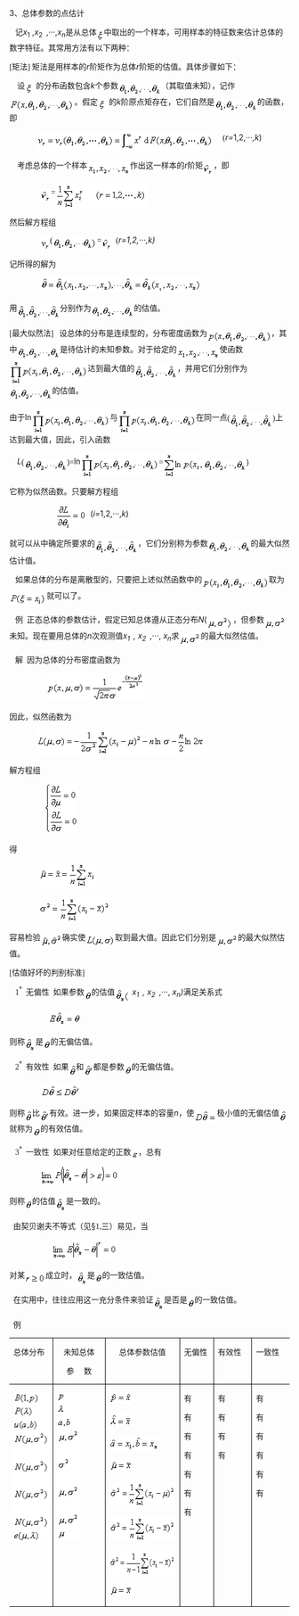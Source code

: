 <div class=Section1>
<p class=MsoNormal><span lang=EN-US>3</span><span lang=ZH-CN style='font-family:
宋体_GB2312'>、</span><span lang=ZH-CN style='font-family:宋体_GB2312'>总体参数的点估计</span></p>
<p class=MsoNormal><span lang=EN-US style='font-family:宋体_GB2312'>&nbsp;&nbsp; </span><span
lang=ZH-CN style='font-family:宋体_GB2312'>记</span><i><span lang=EN-US>x</span></i><sub><span
lang=EN-US>1</span></sub><span lang=EN-US> ,<i>x</i><sub>2&nbsp; </sub>,···,<i>x<sub>n</sub></i></span><span
lang=ZH-CN style='font-family:宋体_GB2312'>是从总体</span><sub><span lang=EN-US
style='font-family:宋体_GB2312'><img width=13 height=21
src="res/17e9d95da129bdd93c34fb6cc6aaaa52_5853_files/image002.gif"
u1:shapes="_x0000_i1025" align=absmiddle></span></sub><span lang=ZH-CN
style='font-family:宋体_GB2312'>中取出的一个样本，可用样本的特征数来估计总体的数字特征。其常用方法有以下两种：</span></p>
<p class=MsoNormal><span lang=EN-US style='font-family:宋体_GB2312'>[</span><span
lang=ZH-CN style='font-family:宋体_GB2312'>矩法</span><span lang=EN-US
style='font-family:宋体_GB2312'>] </span><span lang=ZH-CN style='font-family:
宋体_GB2312'>矩法是用样本的</span><i><span lang=EN-US>r</span></i><span lang=ZH-CN
style='font-family:宋体_GB2312'>阶矩作为总体</span><i><span lang=EN-US>r</span></i><span
lang=ZH-CN style='font-family:宋体_GB2312'>阶矩的估值。具体步骤如下：</span></p>
<p class=MsoNormal><span lang=EN-US style='font-family:宋体_GB2312'>&nbsp;&nbsp;&nbsp;
</span><span lang=ZH-CN style='font-family:宋体_GB2312'>设</span><sub><span
lang=EN-US style='font-family:宋体_GB2312'><img width=20 height=21
src="res/17e9d95da129bdd93c34fb6cc6aaaa52_5853_files/image003.gif"
u1:shapes="_x0000_i1026" align=absmiddle></span></sub><span lang=ZH-CN
style='font-family:宋体_GB2312'>的分布函数包含</span><i><span lang=EN-US>k</span></i><span
lang=ZH-CN style='font-family:宋体_GB2312'>个参数</span><sub><span lang=EN-US
style='font-family:宋体_GB2312'><img width=77 height=24
src="res/17e9d95da129bdd93c34fb6cc6aaaa52_5853_files/image005.gif"
u1:shapes="_x0000_i1027" align=absmiddle></span></sub><span lang=ZH-CN
style='font-family:宋体_GB2312'>（其取值未知），记作</span><sub><span lang=EN-US
style='font-family:宋体_GB2312'><img width=117 height=24
src="res/17e9d95da129bdd93c34fb6cc6aaaa52_5853_files/image007.gif"
u1:shapes="_x0000_i1028" align=absmiddle></span></sub><span lang=ZH-CN
style='font-family:宋体_GB2312'>。假定</span><sub><span lang=EN-US style='font-family:
宋体_GB2312'><img width=20 height=21
src="res/17e9d95da129bdd93c34fb6cc6aaaa52_5853_files/image009.gif"
u1:shapes="_x0000_i1029" align=absmiddle></span></sub><span lang=ZH-CN
style='font-family:宋体_GB2312'>的</span><i><span lang=EN-US>k</span></i><span
lang=ZH-CN style='font-family:宋体_GB2312'>阶原点矩存在，它们自然是</span><sub><span
lang=EN-US style='font-family:宋体_GB2312'><img width=77 height=24
src="res/17e9d95da129bdd93c34fb6cc6aaaa52_5853_files/image011.gif"
u1:shapes="_x0000_i1030" align=absmiddle></span></sub><span lang=ZH-CN
style='font-family:宋体_GB2312'>的函数，即</span></p>
<p class=MsoNormal align=center style='text-align:center'><sub><span
lang=EN-US style='font-family:宋体_GB2312'><img width=316 height=37
src="res/17e9d95da129bdd93c34fb6cc6aaaa52_5853_files/image013.gif"
u1:shapes="_x0000_i1031" align=absmiddle></span></sub><span lang=EN-US
style='font-family:宋体_GB2312'>&nbsp;&nbsp;&nbsp;&nbsp; (</span><i><span
lang=EN-US>r=</span></i><span lang=EN-US>1,2,···<i>,k</i>)</span></p>
<p class=MsoNormal><span lang=EN-US style='font-family:宋体_GB2312'>&nbsp;&nbsp;&nbsp;
</span><span lang=ZH-CN style='font-family:宋体_GB2312'>考虑总体的一个样本</span><sub><span
lang=EN-US style='font-family:宋体_GB2312'><img width=77 height=24
src="res/17e9d95da129bdd93c34fb6cc6aaaa52_5853_files/image015.gif"
u1:shapes="_x0000_i1032" align=absmiddle></span></sub><span lang=ZH-CN
style='font-family:宋体_GB2312'>作出这一样本的</span><i><span lang=EN-US>r</span></i><span
lang=ZH-CN style='font-family:宋体_GB2312'>阶矩</span><sub><span lang=EN-US
style='font-family:宋体_GB2312'><img width=19 height=23
src="res/17e9d95da129bdd93c34fb6cc6aaaa52_5853_files/image017.gif"
u1:shapes="_x0000_i1033" align=absmiddle></span></sub><span lang=ZH-CN
style='font-family:宋体_GB2312'>，即</span></p>
<p class=MsoNormal><span lang=EN-US style='font-family:宋体_GB2312'>&nbsp;&nbsp;&nbsp;&nbsp;&nbsp;&nbsp;&nbsp;&nbsp;&nbsp;&nbsp;&nbsp;&nbsp;&nbsp;&nbsp;&nbsp;
<sub><img width=19 height=23
src="res/17e9d95da129bdd93c34fb6cc6aaaa52_5853_files/image019.gif"
u1:shapes="_x0000_i1034" align=absmiddle></sub>=<sub><img width=164 height=45
src="res/17e9d95da129bdd93c34fb6cc6aaaa52_5853_files/image021.gif"
u1:shapes="_x0000_i1035" align=absmiddle></sub>&nbsp;&nbsp;&nbsp;&nbsp;&nbsp; </span></p>
<p class=MsoNormal><span lang=ZH-CN style='font-family:宋体_GB2312'>然后解方程组</span></p>
<p class=MsoNormal><span lang=EN-US style='font-family:宋体_GB2312'>&nbsp;&nbsp;&nbsp;&nbsp;&nbsp;&nbsp;&nbsp;&nbsp;&nbsp;&nbsp;&nbsp;&nbsp;&nbsp;&nbsp;&nbsp;
<sub><img width=17 height=24
src="res/17e9d95da129bdd93c34fb6cc6aaaa52_5853_files/image023.gif"
u1:shapes="_x0000_i1036" align=absmiddle></sub>(<sub><img width=80 height=24
src="res/17e9d95da129bdd93c34fb6cc6aaaa52_5853_files/image025.gif"
u1:shapes="_x0000_i1037" align=absmiddle></sub>=<sub><img width=19 height=23
src="res/17e9d95da129bdd93c34fb6cc6aaaa52_5853_files/image027.gif"
u1:shapes="_x0000_i1038" align=absmiddle></sub>&nbsp; (</span><i><span
lang=EN-US>r=1,2,···,k)</span></i></p>
<p class=MsoNormal><span lang=ZH-CN style='font-family:宋体_GB2312'>记所得的解为</span></p>
<p class=MsoNormal><span lang=EN-US style='font-family:宋体_GB2312'>&nbsp;&nbsp;&nbsp;&nbsp;&nbsp;&nbsp;&nbsp;&nbsp;&nbsp;&nbsp;&nbsp;&nbsp;&nbsp;&nbsp;&nbsp;
<sub><img width=289 height=28
src="res/17e9d95da129bdd93c34fb6cc6aaaa52_5853_files/image029.gif"
u1:shapes="_x0000_i1039"></sub></span></p>
<p class=MsoNormal><span lang=ZH-CN style='font-family:宋体_GB2312'>用</span><sub><span
lang=EN-US style='font-family:宋体_GB2312'><img width=77 height=27
src="res/17e9d95da129bdd93c34fb6cc6aaaa52_5853_files/image031.gif"
u1:shapes="_x0000_i1055" align=absmiddle></span></sub><span lang=ZH-CN
style='font-family:宋体_GB2312'>分别作为</span><sub><span lang=EN-US
style='font-family:宋体_GB2312'><img width=77 height=24
src="res/17e9d95da129bdd93c34fb6cc6aaaa52_5853_files/image033.gif"
u1:shapes="_x0000_i1056" align=absmiddle></span></sub><span lang=ZH-CN
style='font-family:宋体_GB2312'>的估值。</span></p>
<p class=MsoNormal><span lang=EN-US style='font-family:宋体_GB2312'>[</span><span
lang=ZH-CN style='font-family:宋体_GB2312'>最大似然法</span><span lang=EN-US
style='font-family:宋体_GB2312'>]&nbsp;&nbsp; </span><span lang=ZH-CN
style='font-family:宋体_GB2312'>设总体的分布是连续型的，分布密度函数为</span><sub><span lang=EN-US
style='font-family:宋体_GB2312'><img width=115 height=24
src="res/17e9d95da129bdd93c34fb6cc6aaaa52_5853_files/image035.gif"
u1:shapes="_x0000_i1057" align=absmiddle></span></sub><span lang=ZH-CN
style='font-family:宋体_GB2312'>，其中</span><sub><span lang=EN-US style='font-family:
宋体_GB2312'><img width=77 height=24
src="res/17e9d95da129bdd93c34fb6cc6aaaa52_5853_files/image037.gif"
u1:shapes="_x0000_i1058" align=absmiddle></span></sub><span lang=ZH-CN
style='font-family:宋体_GB2312'>是待估计的未知参数。对于给定的</span><sub><span lang=EN-US
style='font-family:宋体_GB2312'><img width=77 height=24
src="res/17e9d95da129bdd93c34fb6cc6aaaa52_5853_files/image039.gif"
u1:shapes="_x0000_i1059" align=absmiddle></span></sub><span lang=ZH-CN
style='font-family:宋体_GB2312'>使函数</span><sub><span lang=EN-US style='font-family:
宋体_GB2312'><img width=141 height=45
src="res/17e9d95da129bdd93c34fb6cc6aaaa52_5853_files/image041.gif"
u1:shapes="_x0000_i1060" align=absmiddle></span></sub><span lang=ZH-CN
style='font-family:宋体_GB2312'>达到最大值的</span><sub><span lang=EN-US
style='font-family:宋体_GB2312'><img width=77 height=27
src="res/17e9d95da129bdd93c34fb6cc6aaaa52_5853_files/image043.gif"
u1:shapes="_x0000_i1061" align=absmiddle></span></sub><span lang=ZH-CN
style='font-family:宋体_GB2312'>，并用它们分别作为</span><sub><span lang=EN-US
style='font-family:宋体_GB2312'><img width=77 height=24
src="res/17e9d95da129bdd93c34fb6cc6aaaa52_5853_files/image045.gif"
u1:shapes="_x0000_i1062" align=absmiddle></span></sub><span lang=ZH-CN
style='font-family:宋体_GB2312'>的估值。</span></p>
<p class=MsoNormal><span lang=ZH-CN style='font-family:宋体_GB2312'>由于</span><span
lang=EN-US>ln</span><sub><span lang=EN-US style='font-family:宋体_GB2312'><img
width=141 height=45 src="res/17e9d95da129bdd93c34fb6cc6aaaa52_5853_files/image046.gif"
u1:shapes="_x0000_i1063" align=absmiddle></span></sub><span lang=ZH-CN
style='font-family:宋体_GB2312'>与</span><sub><span lang=EN-US style='font-family:
宋体_GB2312'><img width=141 height=45
src="res/17e9d95da129bdd93c34fb6cc6aaaa52_5853_files/image047.gif"
u1:shapes="_x0000_i1064" align=absmiddle></span></sub><span lang=ZH-CN
style='font-family:宋体_GB2312'>在同一点</span><span lang=EN-US style='font-family:
宋体_GB2312'>(<sub><img width=77 height=27
src="res/17e9d95da129bdd93c34fb6cc6aaaa52_5853_files/image048.gif"
u1:shapes="_x0000_i1065" align=absmiddle></sub>)</span><span lang=ZH-CN
style='font-family:宋体_GB2312'>上达到最大值，因此，引入函数</span></p>
<p class=MsoNormal><span lang=EN-US style='font-family:宋体_GB2312'>&nbsp;&nbsp;&nbsp;
</span><i><span lang=EN-US>L</span></i><span lang=EN-US style='font-family:
宋体_GB2312'>(<sub><img width=77 height=24
src="res/17e9d95da129bdd93c34fb6cc6aaaa52_5853_files/image049.gif"
u1:shapes="_x0000_i1066" align=absmiddle></sub>)=</span><span lang=EN-US>ln</span><sub><span
lang=EN-US style='font-family:宋体_GB2312'><img width=141 height=45
src="res/17e9d95da129bdd93c34fb6cc6aaaa52_5853_files/image050.gif"
u1:shapes="_x0000_i1067" align=absmiddle></span></sub><span lang=EN-US
style='font-family:宋体_GB2312'>=<sub><img width=72 height=45
src="res/17e9d95da129bdd93c34fb6cc6aaaa52_5853_files/image052.gif"
u1:shapes="_x0000_i1068" align=absmiddle><img width=77 height=24
src="res/17e9d95da129bdd93c34fb6cc6aaaa52_5853_files/image054.gif"
u1:shapes="_x0000_i1069" align=absmiddle></sub>)</span></p>
<p class=MsoNormal><span lang=ZH-CN style='font-family:宋体_GB2312'>它称为似然函数。只要解方程组</span><span
lang=EN-US style='font-family:宋体_GB2312'>&nbsp; </span></p>
<p class=MsoNormal><span lang=EN-US>&nbsp;&nbsp;&nbsp;&nbsp;&nbsp;&nbsp;&nbsp;&nbsp;&nbsp;&nbsp;&nbsp;&nbsp;&nbsp;&nbsp;&nbsp;&nbsp;&nbsp;&nbsp;&nbsp;&nbsp;
<sub><img width=55 height=45
src="res/17e9d95da129bdd93c34fb6cc6aaaa52_5853_files/image056.gif"
u1:shapes="_x0000_i1070" align=absmiddle></sub>&nbsp;&nbsp;(<i>i=</i>1,2,···,<i>k</i>)</span></p>
<p class=MsoNormal><span lang=ZH-CN style='font-family:宋体_GB2312'>就可以从中确定所要求的</span><sub><span
lang=EN-US style='font-family:宋体_GB2312'><img width=77 height=27
src="res/17e9d95da129bdd93c34fb6cc6aaaa52_5853_files/image058.gif"
u1:shapes="_x0000_i1071" align=absmiddle></span></sub><span lang=ZH-CN
style='font-family:宋体_GB2312'>，它们分别称为参数</span><sub><span lang=EN-US
style='font-family:宋体_GB2312'><img width=77 height=24
src="res/17e9d95da129bdd93c34fb6cc6aaaa52_5853_files/image060.gif"
u1:shapes="_x0000_i1072" align=absmiddle></span></sub><span lang=ZH-CN
style='font-family:宋体_GB2312'>的最大似然估计值。</span></p>
<p class=MsoNormal><span lang=EN-US style='font-family:宋体_GB2312'>&nbsp;&nbsp; </span><span
lang=ZH-CN style='font-family:宋体_GB2312'>如果总体的分布是离散型的，只要把上述似然函数中的</span><sub><span
lang=EN-US style='font-family:宋体_GB2312'><img width=120 height=24
src="res/17e9d95da129bdd93c34fb6cc6aaaa52_5853_files/image062.gif"
u1:shapes="_x0000_i1073" align=absmiddle></span></sub><span lang=ZH-CN
style='font-family:宋体_GB2312'>取为</span><sub><span lang=EN-US style='font-family:
宋体_GB2312'><img width=67 height=24
src="res/17e9d95da129bdd93c34fb6cc6aaaa52_5853_files/image064.gif"
u1:shapes="_x0000_i1074" align=absmiddle></span></sub><span lang=ZH-CN
style='font-family:宋体_GB2312'>就可以了。</span></p>
<p class=MsoNormal><span lang=EN-US style='font-family:宋体_GB2312'>&nbsp;&nbsp; </span><span
lang=ZH-CN style='font-family:宋体_GB2312'>例</span><span lang=EN-US
style='font-family:宋体_GB2312'>&nbsp; </span><span lang=ZH-CN style='font-family:
宋体_GB2312'>正态总体的参数估计，假定已知总体遵从正态分布</span><i><span lang=EN-US>N</span></i><span
lang=EN-US>(<i><sub><img width=47 height=24
src="res/17e9d95da129bdd93c34fb6cc6aaaa52_5853_files/image066.gif"
u1:shapes="_x0000_i1075" align=absmiddle></sub></i></span><span lang=ZH-CN
style='font-family:宋体_GB2312'>，但参数</span><sub><span lang=EN-US
style='font-family:宋体_GB2312'><img width=39 height=24
src="res/17e9d95da129bdd93c34fb6cc6aaaa52_5853_files/image068.gif"
u1:shapes="_x0000_i1076" align=absmiddle></span></sub><span lang=ZH-CN
style='font-family:宋体_GB2312'>未知。现在要用总体的</span><i><span lang=EN-US>n</span></i><span
lang=ZH-CN style='font-family:宋体_GB2312'>次观测值</span><i><span lang=EN-US>x<sub>1&nbsp;
</sub>, x<sub>2 </sub></span></i><sub><span lang=EN-US>&nbsp;</span></sub><span
lang=EN-US>,···,<i> x<sub>n</sub></i></span><span lang=ZH-CN style='font-family:
宋体_GB2312'>求</span><sub><span lang=EN-US style='font-family:宋体_GB2312'><img
width=39 height=24 src="res/17e9d95da129bdd93c34fb6cc6aaaa52_5853_files/image069.gif"
u1:shapes="_x0000_i1077" align=absmiddle></span></sub><span lang=ZH-CN
style='font-family:宋体_GB2312'>的最大似然估值。</span></p>
<p class=MsoNormal><span lang=EN-US style='font-family:宋体_GB2312'>&nbsp;&nbsp; </span><span
lang=ZH-CN style='font-family:宋体_GB2312'>解</span><span lang=EN-US
style='font-family:宋体_GB2312'>&nbsp; </span><span lang=ZH-CN style='font-family:
宋体_GB2312'>因为总体的分布密度函数为</span></p>
<p class=MsoNormal><span lang=EN-US style='font-family:宋体_GB2312'>&nbsp;&nbsp;&nbsp;&nbsp;&nbsp;&nbsp;&nbsp;&nbsp;&nbsp;&nbsp;&nbsp;&nbsp;&nbsp;&nbsp;&nbsp;&nbsp;&nbsp;&nbsp;
<sub><img width=176 height=51
src="res/17e9d95da129bdd93c34fb6cc6aaaa52_5853_files/image071.gif"
u1:shapes="_x0000_i1078"></sub></span></p>
<p class=MsoNormal><span lang=ZH-CN style='font-family:宋体_GB2312'>因此，似然函数为</span></p>
<p class=MsoNormal><span lang=EN-US style='font-family:宋体_GB2312'>&nbsp;&nbsp;&nbsp;&nbsp;&nbsp;&nbsp;&nbsp;&nbsp;&nbsp;&nbsp;&nbsp;&nbsp;&nbsp;
<sub><img width=303 height=45
src="res/17e9d95da129bdd93c34fb6cc6aaaa52_5853_files/image073.gif"
u1:shapes="_x0000_i1079"></sub></span></p>
<p class=MsoNormal><span lang=ZH-CN style='font-family:宋体_GB2312'>解方程组</span></p>
<p class=MsoNormal><span lang=EN-US style='font-family:宋体_GB2312'>&nbsp;&nbsp;&nbsp;&nbsp;&nbsp;&nbsp;&nbsp;&nbsp;&nbsp;&nbsp;&nbsp;&nbsp;&nbsp;&nbsp;&nbsp;&nbsp;&nbsp;
<sub><img width=60 height=91
src="res/17e9d95da129bdd93c34fb6cc6aaaa52_5853_files/image075.gif"
u1:shapes="_x0000_i1080"></sub></span></p>
<p class=MsoNormal><span lang=ZH-CN style='font-family:宋体_GB2312'>得</span><span
lang=EN-US style='font-family:宋体_GB2312'>&nbsp;&nbsp;&nbsp;&nbsp;&nbsp;&nbsp;&nbsp;&nbsp;&nbsp;&nbsp;&nbsp;&nbsp;&nbsp;&nbsp;&nbsp;
</span></p>
<p class=MsoNormal><span lang=EN-US style='font-family:宋体_GB2312'>&nbsp;&nbsp;&nbsp;&nbsp;&nbsp;&nbsp;&nbsp;&nbsp;&nbsp;&nbsp;&nbsp;&nbsp;&nbsp;&nbsp;
<sub><img width=104 height=45
src="res/17e9d95da129bdd93c34fb6cc6aaaa52_5853_files/image077.gif"
u1:shapes="_x0000_i1081"></sub></span></p>
<p class=MsoNormal><span lang=EN-US style='font-family:宋体_GB2312'>&nbsp;&nbsp;&nbsp;&nbsp;&nbsp;&nbsp;&nbsp;&nbsp;&nbsp;&nbsp;&nbsp;&nbsp;&nbsp;&nbsp;
<sub><img width=129 height=45
src="res/17e9d95da129bdd93c34fb6cc6aaaa52_5853_files/image079.gif"
u1:shapes="_x0000_i1082"></sub></span></p>
<p class=MsoNormal><span lang=ZH-CN style='font-family:宋体_GB2312'>容易检验</span><sub><span
lang=EN-US style='font-family:宋体_GB2312'><img width=39 height=24
src="res/17e9d95da129bdd93c34fb6cc6aaaa52_5853_files/image081.gif"
u1:shapes="_x0000_i1083" align=absmiddle></span></sub><span lang=ZH-CN
style='font-family:宋体_GB2312'>确实使</span><sub><span lang=EN-US style='font-family:
宋体_GB2312'><img width=53 height=21
src="res/17e9d95da129bdd93c34fb6cc6aaaa52_5853_files/image083.gif"
u1:shapes="_x0000_i1084" align=absmiddle></span></sub><span lang=ZH-CN
style='font-family:宋体_GB2312'>取到最大值。因此它们分别是</span><sub><span lang=EN-US
style='font-family:宋体_GB2312'><img width=39 height=24
src="res/17e9d95da129bdd93c34fb6cc6aaaa52_5853_files/image085.gif"
u1:shapes="_x0000_i1085" align=absmiddle></span></sub><span lang=ZH-CN
style='font-family:宋体_GB2312'>的最大似然估值。</span></p>
<p class=MsoNormal><span lang=EN-US style='font-family:宋体_GB2312'>[</span><span
lang=ZH-CN style='font-family:宋体_GB2312'>估值好坏的判别标准</span><span lang=EN-US
style='font-family:宋体_GB2312'>]</span></p>
<p class=MsoNormal><span lang=EN-US style='font-family:宋体_GB2312'>&nbsp;&nbsp;
1</span><sup><span lang=EN-US>°</span></sup><span lang=EN-US style='font-family:
宋体_GB2312'>&nbsp; </span><span lang=ZH-CN style='font-family:宋体_GB2312'>无偏性</span><span
lang=EN-US style='font-family:宋体_GB2312'>&nbsp; </span><span lang=ZH-CN
style='font-family:宋体_GB2312'>如果参数</span><sub><span lang=EN-US
style='font-family:宋体_GB2312'><img width=13 height=19
src="res/17e9d95da129bdd93c34fb6cc6aaaa52_5853_files/image087.gif"
u1:shapes="_x0000_i1086" align=absmiddle></span></sub><span lang=ZH-CN
style='font-family:宋体_GB2312'>的估值</span><sub><span lang=EN-US style='font-family:
宋体_GB2312'><img width=27 height=27
src="res/17e9d95da129bdd93c34fb6cc6aaaa52_5853_files/image089.gif"
u1:shapes="_x0000_i1087" align=absmiddle></span></sub><i><span lang=EN-US> x<sub>1&nbsp;
</sub>, x<sub>2&nbsp; </sub></span></i><span lang=EN-US>,···,<i> x<sub>n</sub>)</i></span><span
lang=ZH-CN style='font-family:宋体_GB2312'>满足关系式</span></p>
<p class=MsoNormal><span lang=EN-US style='font-family:宋体_GB2312'>&nbsp;&nbsp;&nbsp;&nbsp;&nbsp;&nbsp;&nbsp;&nbsp;&nbsp;&nbsp;&nbsp;&nbsp;&nbsp;&nbsp;&nbsp;&nbsp;&nbsp;&nbsp;&nbsp;
<sub><img width=59 height=27
src="res/17e9d95da129bdd93c34fb6cc6aaaa52_5853_files/image091.gif"
u1:shapes="_x0000_i1088"></sub></span></p>
<p class=MsoNormal><span lang=ZH-CN style='font-family:宋体_GB2312'>则称</span><sub><span
lang=EN-US style='font-family:宋体_GB2312'><img width=19 height=27
src="res/17e9d95da129bdd93c34fb6cc6aaaa52_5853_files/image093.gif"
u1:shapes="_x0000_i1089" align=absmiddle></span></sub><span lang=ZH-CN
style='font-family:宋体_GB2312'>是</span><sub><span lang=EN-US style='font-family:
宋体_GB2312'><img width=13 height=19
src="res/17e9d95da129bdd93c34fb6cc6aaaa52_5853_files/image095.gif"
u1:shapes="_x0000_i1090" align=absmiddle></span></sub><span lang=ZH-CN
style='font-family:宋体_GB2312'>的无偏估值。</span></p>
<p class=MsoNormal><span lang=EN-US style='font-family:宋体_GB2312'>&nbsp;&nbsp;
2</span><sup><span lang=EN-US>°</span></sup><span lang=EN-US style='font-family:
宋体_GB2312'>&nbsp; </span><span lang=ZH-CN style='font-family:宋体_GB2312'>有效性</span><span
lang=EN-US style='font-family:宋体_GB2312'>&nbsp; </span><span lang=ZH-CN
style='font-family:宋体_GB2312'>如果</span><sub><span lang=EN-US style='font-family:
宋体_GB2312'><img width=13 height=23
src="res/17e9d95da129bdd93c34fb6cc6aaaa52_5853_files/image097.gif"
u1:shapes="_x0000_i1091" align=absmiddle></span></sub><span lang=ZH-CN
style='font-family:宋体_GB2312'>和</span><sub><span lang=EN-US style='font-family:
宋体_GB2312'><img width=17 height=23
src="res/17e9d95da129bdd93c34fb6cc6aaaa52_5853_files/image099.gif"
u1:shapes="_x0000_i1092" align=absmiddle></span></sub><span lang=ZH-CN
style='font-family:宋体_GB2312'>都是参数</span><sub><span lang=EN-US
style='font-family:宋体_GB2312'><img width=13 height=19
src="res/17e9d95da129bdd93c34fb6cc6aaaa52_5853_files/image101.gif"
u1:shapes="_x0000_i1093" align=absmiddle></span></sub><span lang=ZH-CN
style='font-family:宋体_GB2312'>的无偏估值。</span></p>
<p class=MsoNormal><span lang=EN-US style='font-family:宋体_GB2312'>&nbsp;&nbsp;&nbsp;&nbsp;&nbsp;&nbsp;&nbsp;&nbsp;&nbsp;&nbsp;&nbsp;&nbsp;&nbsp;&nbsp;&nbsp;
<sub><img width=71 height=23
src="res/17e9d95da129bdd93c34fb6cc6aaaa52_5853_files/image103.gif"
u1:shapes="_x0000_i1094"></sub></span></p>
<p class=MsoNormal><span lang=ZH-CN style='font-family:宋体_GB2312'>则称</span><sub><span
lang=EN-US style='font-family:宋体_GB2312'><img width=13 height=23
src="res/17e9d95da129bdd93c34fb6cc6aaaa52_5853_files/image105.gif"
u1:shapes="_x0000_i1095" align=absmiddle></span></sub><span lang=ZH-CN
style='font-family:宋体_GB2312'>比</span><sub><span lang=EN-US style='font-family:
宋体_GB2312'><img width=17 height=23
src="res/17e9d95da129bdd93c34fb6cc6aaaa52_5853_files/image107.gif"
u1:shapes="_x0000_i1096" align=absmiddle></span></sub><span lang=ZH-CN
style='font-family:宋体_GB2312'>有效。进一步，如果固定样本的容量</span><i><span lang=EN-US>n</span></i><span
lang=ZH-CN style='font-family:宋体_GB2312'>，使</span><sub><span lang=EN-US
style='font-family:宋体_GB2312'><img width=41 height=23
src="res/17e9d95da129bdd93c34fb6cc6aaaa52_5853_files/image109.gif"
u1:shapes="_x0000_i1097" align=absmiddle></span></sub><span lang=ZH-CN
style='font-family:宋体_GB2312'>极小值的无偏估值</span><sub><span lang=EN-US
style='font-family:宋体_GB2312'><img width=13 height=23
src="res/17e9d95da129bdd93c34fb6cc6aaaa52_5853_files/image111.gif"
u1:shapes="_x0000_i1098" align=absmiddle></span></sub><span lang=ZH-CN
style='font-family:宋体_GB2312'>就称为</span><sub><span lang=EN-US style='font-family:
宋体_GB2312'><img width=14 height=19
src="res/17e9d95da129bdd93c34fb6cc6aaaa52_5853_files/image113.gif"
u1:shapes="_x0000_i1099" align=absmiddle></span></sub><span lang=ZH-CN
style='font-family:宋体_GB2312'>的有效估值。</span></p>
<p class=MsoNormal><span lang=EN-US style='font-family:宋体_GB2312'>&nbsp;&nbsp;
3</span><sup><span lang=EN-US>°</span></sup><span lang=EN-US style='font-family:
宋体_GB2312'>&nbsp; </span><span lang=ZH-CN style='font-family:宋体_GB2312'>一致性</span><span
lang=EN-US style='font-family:宋体_GB2312'>&nbsp; </span><span lang=ZH-CN
style='font-family:宋体_GB2312'>如果对任意给定的正数</span><sub><span lang=EN-US
style='font-family:宋体_GB2312'><img width=13 height=15
src="res/17e9d95da129bdd93c34fb6cc6aaaa52_5853_files/image115.gif"
u1:shapes="_x0000_i1100" align=absmiddle></span></sub><span lang=ZH-CN
style='font-family:宋体_GB2312'>，总有</span></p>
<p class=MsoNormal><span lang=EN-US style='font-family:宋体_GB2312'>&nbsp;&nbsp;&nbsp;&nbsp;&nbsp;&nbsp;&nbsp;&nbsp;&nbsp;&nbsp;&nbsp;&nbsp;&nbsp;&nbsp;&nbsp;
<sub><img width=141 height=33
src="res/17e9d95da129bdd93c34fb6cc6aaaa52_5853_files/image117.gif"
u1:shapes="_x0000_i1101"></sub></span></p>
<p class=MsoNormal><span lang=ZH-CN style='font-family:宋体_GB2312'>则称</span><sub><span
lang=EN-US style='font-family:宋体_GB2312'><img width=13 height=19
src="res/17e9d95da129bdd93c34fb6cc6aaaa52_5853_files/image119.gif"
u1:shapes="_x0000_i1102" align=absmiddle></span></sub><span lang=ZH-CN
style='font-family:宋体_GB2312'>的估值</span><sub><span lang=EN-US style='font-family:
宋体_GB2312'><img width=19 height=27
src="res/17e9d95da129bdd93c34fb6cc6aaaa52_5853_files/image121.gif"
u1:shapes="_x0000_i1103" align=absmiddle></span></sub><span lang=ZH-CN
style='font-family:宋体_GB2312'>是一致的。</span></p>
<p class=MsoNormal><span lang=EN-US style='font-family:宋体_GB2312'>&nbsp; </span><span
lang=ZH-CN style='font-family:宋体_GB2312'>由契贝谢夫不等式（见</span><span lang=EN-US>§</span><span
lang=EN-US style='font-family:宋体_GB2312'>1,</span><span lang=ZH-CN
style='font-family:宋体_GB2312'>三）易见，当</span></p>
<p class=MsoNormal><span lang=EN-US style='font-family:宋体_GB2312'>&nbsp;&nbsp;&nbsp;&nbsp;&nbsp;&nbsp;&nbsp;&nbsp;&nbsp;&nbsp;&nbsp;&nbsp;&nbsp;&nbsp;&nbsp;&nbsp;&nbsp;&nbsp;&nbsp;&nbsp;&nbsp;
<sub><img width=117 height=37
src="res/17e9d95da129bdd93c34fb6cc6aaaa52_5853_files/image123.gif"
u1:shapes="_x0000_i1104"></sub></span></p>
<p class=MsoNormal><span lang=ZH-CN style='font-family:宋体_GB2312'>对某</span><sub><span
lang=EN-US style='font-family:宋体_GB2312'><img width=37 height=19
src="res/17e9d95da129bdd93c34fb6cc6aaaa52_5853_files/image125.gif"
u1:shapes="_x0000_i1105" align=absmiddle></span></sub><span lang=ZH-CN
style='font-family:宋体_GB2312'>成立时，</span><sub><span lang=EN-US
style='font-family:宋体_GB2312'><img width=19 height=27
src="res/17e9d95da129bdd93c34fb6cc6aaaa52_5853_files/image127.gif"
u1:shapes="_x0000_i1106" align=absmiddle></span></sub><span lang=ZH-CN
style='font-family:宋体_GB2312'>是</span><sub><span lang=EN-US style='font-family:
宋体_GB2312'><img width=13 height=19
src="res/17e9d95da129bdd93c34fb6cc6aaaa52_5853_files/image128.gif"
u1:shapes="_x0000_i1107" align=absmiddle></span></sub><span lang=ZH-CN
style='font-family:宋体_GB2312'>的一致估值。</span></p>
<p class=MsoNormal><span lang=EN-US style='font-family:宋体_GB2312'>&nbsp; </span><span
lang=ZH-CN style='font-family:宋体_GB2312'>在实用中，往往应用这一充分条件来验证</span><sub><span
lang=EN-US style='font-family:宋体_GB2312'><img width=19 height=27
src="res/17e9d95da129bdd93c34fb6cc6aaaa52_5853_files/image129.gif"
u1:shapes="_x0000_i1108" align=absmiddle></span></sub><span lang=ZH-CN
style='font-family:宋体_GB2312'>是否是</span><sub><span lang=EN-US style='font-family:
宋体_GB2312'><img width=13 height=19
src="res/17e9d95da129bdd93c34fb6cc6aaaa52_5853_files/image130.gif"
u1:shapes="_x0000_i1109" align=absmiddle></span></sub><span lang=ZH-CN
style='font-family:宋体_GB2312'>的一致估值。</span></p>
<p class=MsoNormal><span lang=EN-US style='font-family:宋体_GB2312'>&nbsp; </span><span
lang=ZH-CN style='font-family:宋体_GB2312'>例</span></p>
<table class=MsoNormalTable border=1 cellspacing=0 cellpadding=0
 style='border-collapse:collapse;border:none'>
 <tr>
  <td width=90 valign=top style='width:67.8pt;border:solid windowtext 1.0pt;
  border-left:none;padding:0mm 5.4pt 0mm 5.4pt'>
  <p class=MsoNormal><span lang=ZH-CN style='font-family:宋体_GB2312'>总体分布</span></p>
  </td>
  <td width=106 valign=top style='width:79.2pt;border:solid windowtext 1.0pt;
  border-left:none;padding:0mm 5.4pt 0mm 5.4pt'>
  <p class=MsoNormal align=center style='text-align:center'><span lang=ZH-CN
  style='font-family:宋体_GB2312'>未知总体</span></p>
  <p class=MsoNormal align=center style='text-align:center'><span lang=ZH-CN
  style='font-family:宋体_GB2312'>参</span><span lang=EN-US style='font-family:
  宋体_GB2312'>&nbsp;&nbsp;&nbsp;&nbsp; </span><span lang=ZH-CN style='font-family:
  宋体_GB2312'>数</span></p>
  </td>
  <td width=176 valign=top style='width:131.8pt;border:solid windowtext 1.0pt;
  border-left:none;padding:0mm 5.4pt 0mm 5.4pt'>
  <p class=MsoNormal align=center style='text-align:center'><span lang=ZH-CN
  style='font-family:宋体_GB2312'>总体参数估值</span></p>
  </td>
  <td width=63 valign=top style='width:47.1pt;border:solid windowtext 1.0pt;
  border-left:none;padding:0mm 5.4pt 0mm 5.4pt'>
  <p class=MsoNormal><span lang=ZH-CN style='font-family:宋体_GB2312'>无偏性</span></p>
  </td>
  <td width=74 valign=top style='width:55.8pt;border:solid windowtext 1.0pt;
  border-left:none;padding:0mm 5.4pt 0mm 5.4pt'>
  <p class=MsoNormal><span lang=ZH-CN style='font-family:宋体_GB2312'>有效性</span></p>
  </td>
  <td width=74 valign=top style='width:55.8pt;border-top:solid windowtext 1.0pt;
  border-left:none;border-bottom:solid windowtext 1.0pt;border-right:none;
  padding:0mm 5.4pt 0mm 5.4pt'>
  <p class=MsoNormal><span lang=ZH-CN style='font-family:宋体_GB2312'>一致性</span></p>
  </td>
 </tr>
 <tr>
  <td width=90 valign=top style='width:67.8pt;border-top:none;border-left:none;
  border-bottom:solid windowtext 1.0pt;border-right:solid windowtext 1.0pt;
  padding:0mm 5.4pt 0mm 5.4pt'>
  <p class=MsoNormal><b><sub><span lang=EN-US style='font-family:宋体_GB2312'><img
  width=65 height=269 src="res/17e9d95da129bdd93c34fb6cc6aaaa52_5853_files/image132.gif"
  u1:shapes="_x0000_i1110"></span></sub></b></p>
  </td>
  <td width=106 valign=top style='width:79.2pt;border-top:none;border-left:
  none;border-bottom:solid windowtext 1.0pt;border-right:solid windowtext 1.0pt;
  padding:0mm 5.4pt 0mm 5.4pt'>
  <p class=MsoNormal><sub><span lang=EN-US style='font-family:宋体_GB2312'><img
  width=40 height=265 src="res/17e9d95da129bdd93c34fb6cc6aaaa52_5853_files/image134.gif"
  u1:shapes="_x0000_i1111"></span></sub></p>
  </td>
  <td width=176 valign=top style='width:131.8pt;border-top:none;border-left:
  none;border-bottom:solid windowtext 1.0pt;border-right:solid windowtext 1.0pt;
  padding:0mm 5.4pt 0mm 5.4pt'>
  <p class=MsoNormal><b><sub><span lang=EN-US style='font-family:宋体_GB2312'><img
  width=41 height=21 src="res/17e9d95da129bdd93c34fb6cc6aaaa52_5853_files/image136.gif"
  u1:shapes="_x0000_i1112"></span></sub></b></p>
  <p class=MsoNormal><b><sub><span lang=EN-US style='font-family:宋体_GB2312'><img
  width=41 height=23 src="res/17e9d95da129bdd93c34fb6cc6aaaa52_5853_files/image138.gif"
  u1:shapes="_x0000_i1113"></span></sub></b></p>
  <p class=MsoNormal><b><sub><span lang=EN-US style='font-family:宋体_GB2312'><img
  width=88 height=27 src="res/17e9d95da129bdd93c34fb6cc6aaaa52_5853_files/image140.gif"
  u1:shapes="_x0000_i1114"></span></sub></b></p>
  <p class=MsoNormal><b><sub><span lang=EN-US style='font-family:宋体_GB2312'><img
  width=41 height=21 src="res/17e9d95da129bdd93c34fb6cc6aaaa52_5853_files/image142.gif"
  u1:shapes="_x0000_i1115"></span></sub></b></p>
  <p class=MsoNormal><b><sub><span lang=EN-US style='font-family:宋体_GB2312'><img
  width=131 height=45 src="res/17e9d95da129bdd93c34fb6cc6aaaa52_5853_files/image144.gif"
  u1:shapes="_x0000_i1116"></span></sub></b></p>
  <p class=MsoNormal><b><sub><span lang=EN-US style='font-family:宋体_GB2312'><img
  width=129 height=45 src="res/17e9d95da129bdd93c34fb6cc6aaaa52_5853_files/image146.gif"
  u1:shapes="_x0000_i1117"></span></sub></b></p>
  <p class=MsoNormal><b><sub><span lang=EN-US style='font-family:宋体_GB2312'><img
  width=149 height=45 src="res/17e9d95da129bdd93c34fb6cc6aaaa52_5853_files/image148.gif"
  u1:shapes="_x0000_i1118"></span></sub></b></p>
  <p class=MsoNormal><b><sub><span lang=EN-US style='font-family:宋体_GB2312'><img
  width=41 height=21 src="res/17e9d95da129bdd93c34fb6cc6aaaa52_5853_files/image150.gif"
  u1:shapes="_x0000_i1119"></span></sub></b></p>
  </td>
  <td width=63 valign=top style='width:47.1pt;border-top:none;border-left:none;
  border-bottom:solid windowtext 1.0pt;border-right:solid windowtext 1.0pt;
  padding:0mm 5.4pt 0mm 5.4pt'>
  <p class=MsoNormal><span lang=ZH-CN style='font-family:宋体_GB2312'>有</span></p>
  <p class=MsoNormal><span lang=ZH-CN style='font-family:宋体_GB2312'>有</span></p>
  <p class=MsoNormal><span lang=ZH-CN style='font-family:宋体_GB2312'>有</span></p>
  <p class=MsoNormal><span lang=ZH-CN style='font-family:宋体_GB2312'>有</span></p>
  <p class=MsoNormal><span lang=ZH-CN style='font-family:宋体_GB2312'>有</span></p>
  <p class=MsoNormal><span lang=ZH-CN style='font-family:宋体_GB2312'>有</span></p>
  <p class=MsoNormal><span lang=ZH-CN style='font-family:宋体_GB2312'>有</span></p>
  </td>
  <td width=74 valign=top style='width:55.8pt;border-top:none;border-left:none;
  border-bottom:solid windowtext 1.0pt;border-right:solid windowtext 1.0pt;
  padding:0mm 5.4pt 0mm 5.4pt'>
  <p class=MsoNormal><span lang=ZH-CN style='font-family:宋体_GB2312'>有</span></p>
  <p class=MsoNormal><span lang=ZH-CN style='font-family:宋体_GB2312'>有</span></p>
  <p class=MsoNormal><span lang=ZH-CN style='font-family:宋体_GB2312'>有</span></p>
  <p class=MsoNormal><span lang=ZH-CN style='font-family:宋体_GB2312'>有</span></p>
  </td>
  <td width=74 valign=top style='width:55.8pt;border:none;border-bottom:solid windowtext 1.0pt;
  padding:0mm 5.4pt 0mm 5.4pt'>
  <p class=MsoNormal><span lang=ZH-CN style='font-family:宋体_GB2312'>有</span></p>
  <p class=MsoNormal><span lang=ZH-CN style='font-family:宋体_GB2312'>有</span></p>
  <p class=MsoNormal><span lang=ZH-CN style='font-family:宋体_GB2312'>有</span></p>
  <p class=MsoNormal><span lang=ZH-CN style='font-family:宋体_GB2312'>有</span></p>
  <p class=MsoNormal><span lang=ZH-CN style='font-family:宋体_GB2312'>有</span></p>
  <p class=MsoNormal><span lang=ZH-CN style='font-family:宋体_GB2312'>有</span></p>
  </td>
 </tr>
</table>
<p class=MsoNormal align=left style='margin:0mm;margin-bottom:.0001pt;
text-align:left'><span lang=EN-US style='font-family:宋体'>&nbsp;</span></p>
</div>